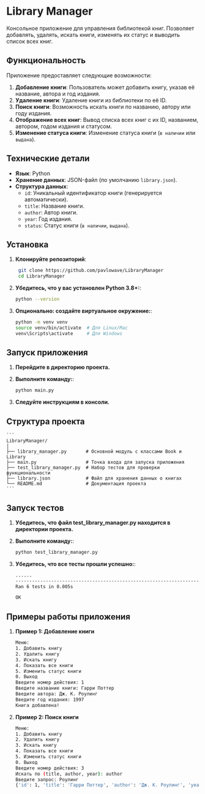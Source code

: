 # Library Manager

Консольное приложение для управления библиотекой книг. Позволяет добавлять, удалять, искать книги, изменять их статус и выводить список всех книг.

## Функциональность

Приложение предоставляет следующие возможности:
1. **Добавление книги**: Пользователь может добавить книгу, указав её название, автора и год издания.
2. **Удаление книги**: Удаление книги из библиотеки по её ID.
3. **Поиск книги**: Возможность искать книги по названию, автору или году издания.
4. **Отображение всех книг**: Вывод списка всех книг с их ID, названием, автором, годом издания и статусом.
5. **Изменение статуса книги**: Изменение статуса книги (`в наличии` или `выдана`).

## Технические детали

- **Язык**: Python
- **Хранение данных**: JSON-файл (по умолчанию `library.json`).
- **Структура данных**:
  - `id`: Уникальный идентификатор книги (генерируется автоматически).
  - `title`: Название книги.
  - `author`: Автор книги.
  - `year`: Год издания.
  - `status`: Статус книги (`в наличии`, `выдана`).

## Установка

1. **Клонируйте репозиторий**:
   ```bash
    git clone https://github.com/pavlowave/LibraryManager
    cd LibraryManager

2. **Убедитесь, что у вас установлен Python 3.8+:**:
    ```bash
    python --version

3. **Опционально: создайте виртуальное окружение:**:
    ```bash
    python -m venv venv
    source venv/bin/activate  # Для Linux/Mac
    venv\Scripts\activate     # Для Windows


## Запуск приложения

1. **Перейдите в директорию проекта.**

2. **Выполните команду:**:
    ```bash
    python main.py

3. **Следуйте инструкциям в консоли.**

## Структура проекта
    ```
    LibraryManager/
    │
    ├── library_manager.py       # Основной модуль с классами Book и Library
    ├── main.py                  # Точка входа для запуска приложения
    ├── test_library_manager.py  # Набор тестов для проверки функциональности
    ├── library.json             # Файл для хранения данных о книгах
    └── README.md                # Документация проекта
    ```

## Запуск тестов

1. **Убедитесь, что файл test_library_manager.py находится в директории проекта.**

2. **Выполните команду:**:
    ```bash
    python test_library_manager.py

3. **Убедитесь, что все тесты прошли успешно:**:
    ```bash
    ......
    ----------------------------------------------------------------------
    Ran 6 tests in 0.005s

    OK

    ```

## Примеры работы приложения

1. **Пример 1: Добавление книги**
    ```bash
    Меню:
    1. Добавить книгу
    2. Удалить книгу
    3. Искать книгу
    4. Показать все книги
    5. Изменить статус книги
    0. Выход
    Введите номер действия: 1
    Введите название книги: Гарри Поттер
    Введите автора: Дж. К. Роулинг
    Введите год издания: 1997
    Книга добавлена!
    ```
1. **Пример 2: Поиск книги**
    ```bash
    Меню:
    1. Добавить книгу
    2. Удалить книгу
    3. Искать книгу
    4. Показать все книги
    5. Изменить статус книги
    0. Выход
    Введите номер действия: 3
    Искать по (title, author, year): author
    Введите запрос: Роулинг
    {'id': 1, 'title': 'Гарри Поттер', 'author': 'Дж. К. Роулинг', 'year': 1997, 'status': 'в наличии'}

    ```
